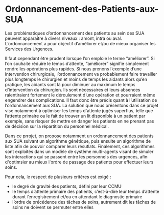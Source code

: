 # Ordonnancement-des-Patients-aux-SUA

Les problématiques d’ordonnancement des patients au sein des SUA peuvent apparaître à divers niveaux : 
amont, intra ou aval. L’ordonnancement a pour objectif d’améliorer et/ou de mieux organiser les Services des Urgences. 

Il faut cependant être prudent lorsque l’on emploie le terme “améliorer”. Si l’on souhaite réduire le temps d’attente, 
“améliorer” signifie simplement rendre les opérations plus rapides. Si nous prenons l’exemple d’une intervention chirurgicale, 
l’ordonnancement va probablement faire travailler plus longtemps le chirurgien et moins de temps les aidants alors 
qu’en pratique, les aidants sont là pour diminuer au maximum le temps d’intervention du chirurgien. Ils sont nécessaires
et leurs absences ralentiraient fortement le déroulement d’une opération et pourraient même engendrer des complications. 
Il faut donc être précis quant à l’utilisation de l’ordonnancement aux SUA. La solution que nous présentons dans ce projet 
vise notamment à optimiser les temps d'attente jugés superflus, telle que l’attente primaire ou le fait de trouver un lit 
disponible à un patient par exemple, sans risquer de mettre en danger les patients en ne prenant pas de décision sur la
répartition du personnel médical.

Dans ce prrojet, on propose notamment un ordonnancement des patients aux SUA suivant un algorithme génétique, puis ensuite un 
algorithme de liste afin de pouvoir comparer leurs résutlats. Finalement, ces algorithmes sont exploités dans un modèle de système
multi-agents visant de simuler les interactions qui se passent entre les personnels des urgences, afin d'optimsier au mieux l'ordre
de passage des patients pour effectuer leurs soins. 

Pour cela, le respect de plusieurs critères est exigé : 
  - le degré de gravité des patients, défini par leur CCMU
  - le temps d’attente primaire des patients, c’est-à-dire leur temps d’attente durant l’enregistrement et/ou en attendant le diagnostic primaire
  - l’ordre de précédence des tâches de soins, autrement dit les tâches de soins ne doivent se permuter entre elles
